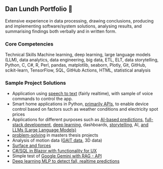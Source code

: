 ## Dan Lundh Portfolio 👋

Extensive experience in data processing, drawing conclusions, producing and implementing software/system solutions, analysing results, and summarising findings both verbally and in written form.

### Core Competencies
Technical Skills Machine learning, deep learning, large language models (LLM), data analytics, data engineering, big data, ETL, ELT, data storytelling, Python, C, C#, R, Perl, pandas, matplotlib, seaborn, Plotly, Git, GitHub, scikit-learn, TensorFlow, SQL, GitHub Actions, HTML, statistical analysis 

### Sample Project Solutions
* Application using [speech to text](https://github.com/Dan-Lundh/speech2text-cmd) (fairly realtime), with sample of voice commands to control the app.
* Smart home applications in Python, [primarily APIs](https://github.com/Dan-Lundh/API-Collection), to enable device control based on factors such as weather conditions and electricity spot prices
* Applications for different purposes such as [AI-based predictions](https://github.com/Dan-Lundh/Ice-cream-prediction), [full-stack development](https://github.com/Dan-Lundh/Youtube-db), [deep learning](https://github.com/Dan-Lundh/AI-deep_learning), dashboards, [storytelling](https://github.com/Dan-Lundh/Supahcoolsoft), AI, [and LLMs (Large Language Models)](https://github.com/Dan-Lundh/chatrobot-gbg)
* [problem-solving](https://github.com/Dan-Lundh/netanalysis) in masters thesis projects
* Analysis of motion data ([GAIT data](https://github.com/Dan-Lundh/Gait_analysis_Mindius), 3D data)
* [Surface and forces](https://github.com/Dan-Lundh/Surface)
* [C#/SQL in Blazor with functionality for UX](https://github.com/Dan-Lundh/myOLF)
* Simple test of [Google Gemini with RAG - API](https://github.com/Dan-Lundh/RAG-LLM) 
* [Deep learning MLP to detect fall, realtime predictions ](https://github.com/Dan-Lundh/Falldetector)
<!--
This site was built using [GitHub Pages](https://pages.github.com/)
https://github.com/Dan-Lundh/Gait_analysis_Mindius
**Dan-Lundh/Dan-Lundh** is a ✨ _special_ ✨ repository because its `README.md` (this file) appears on your GitHub profile.

Here are some ideas to get you started:

- 🔭 I’m currently working on ...
- 🌱 I’m currently learning ...
- 👯 I’m looking to collaborate on ...
- 🤔 I’m looking for help with ...
- 💬 Ask me about ...
- 📫 How to reach me: ...
- 😄 Pronouns: ...
- ⚡ Fun fact: ...
-->
